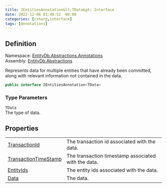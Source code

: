 ```yaml
---
title: IEntitiesAnnotation&lt;TData&gt; Interface
date: 2022-12-06 01:40:52 -08:00
categories: [csharp,interface]
tags: [Annotations]
---
```


## Definition
Namespace: <a href='/posts/csharp.namespace.entitydb.abstractions.annotations/'>EntityDb.Abstractions.Annotations</a><br />
Assembly: <a href='/posts/csharp.assembly.entitydb.abstractions/'>EntityDb.Abstractions</a><br />

Represents data for multiple entities that have already been committed, along with relevant information not
contained
in the data.

```cs
public interface IEntitiesAnnotation<TData>
```
### Type Parameters
`TData`<br />The type of data.
## Properties
<table><tr><td><!--/posts/csharp.notimplemented.entitydb.abstractions.annotations.ientitiesannotation-1.transactionid/--><a href='#'>TransactionId</a></td><td>
The transaction id associated with the data.
</td></tr><tr><td><!--/posts/csharp.notimplemented.entitydb.abstractions.annotations.ientitiesannotation-1.transactiontimestamp/--><a href='#'>TransactionTimeStamp</a></td><td>
The transaction timestamp associated with the data.
</td></tr><tr><td><!--/posts/csharp.notimplemented.entitydb.abstractions.annotations.ientitiesannotation-1.entityids/--><a href='#'>EntityIds</a></td><td>
The entity ids associated with the data.
</td></tr><tr><td><!--/posts/csharp.notimplemented.entitydb.abstractions.annotations.ientitiesannotation-1.data/--><a href='#'>Data</a></td><td>
The data.
</td></tr></table>
